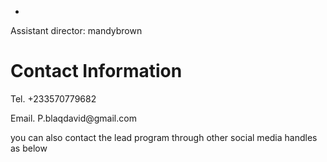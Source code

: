 
- 
<!DOCTYPE html>
<html>
<head>
  <title>Contact Information</title>
</head>
<body>
<p>Assistant director: mandybrown</p>

<h1>Contact Information</h1>
<p>Tel. +233570779682</p>
<p>Email. P.blaqdavid@gmail.com</p>
<p font-family: bold;>you can also contact the lead program through other social media handles as below</p>
<p><src img="https//:halfmoon.jpg.com</p>
<p font-family:times new roman;>phizzyblaq is ready to fit in as faster as possible</p>

</body>
</html>
<iPhone 6s>
<p>log in through the first half</p>
     <p> I will tackle it as soon as possible</p>